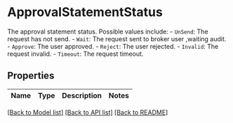# ApprovalStatementStatus

The approval statement status. Possible values include:    - `UnSend`: The request has not send.   - `Wait`: The request sent to broker user ,waiting audit.    - `Approve`: The user approved.   - `Reject`: The user rejected.   - `Invalid`: The request invalid.   - `Timeout`: The request timeout. 

## Properties

Name | Type | Description | Notes
------------ | ------------- | ------------- | -------------

[[Back to Model list]](../README.md#documentation-for-models) [[Back to API list]](../README.md#documentation-for-api-endpoints) [[Back to README]](../README.md)


